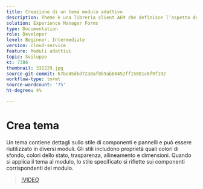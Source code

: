 ```yaml
---
title: Creazione di un tema modulo adattivo
description: Theme è una libreria client AEM che definisce l’aspetto del modulo adattivo.
solution: Experience Manager Forms
type: Documentation
role: Developer
level: Beginner, Intermediate
version: cloud-service
feature: Moduli adattivi
topic: Sviluppo
kt: 7386
thumbnail: 332229.jpg
source-git-commit: 67be45dbd72a8af8b9ab60452ff15081c6f9f192
workflow-type: tm+mt
source-wordcount: '75'
ht-degree: 4%

---
```



# Crea tema

Un tema contiene dettagli sullo stile di componenti e pannelli e può essere riutilizzato in diversi moduli. Gli stili includono proprietà quali colori di sfondo, colori dello stato, trasparenza, allineamento e dimensioni. Quando si applica il tema al modulo, lo stile specificato si riflette sui componenti corrispondenti del modulo.

>[!VIDEO](https://video.tv.adobe.com/v/332229?quality=12&learn=on)

